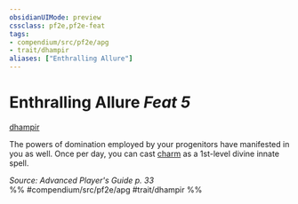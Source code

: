 ```yaml
---
obsidianUIMode: preview
cssclass: pf2e,pf2e-feat
tags:
- compendium/src/pf2e/apg
- trait/dhampir
aliases: ["Enthralling Allure"]
---
```

# Enthralling Allure  *Feat 5*  
[dhampir](../../rules/traits/dhampir-b1.md)  


The powers of domination employed by your progenitors have manifested in you as well. Once per day, you can cast [charm](../spells/charm.md) as a 1st-level divine innate spell.

*Source: Advanced Player's Guide p. 33*  
%% #compendium/src/pf2e/apg #trait/dhampir %%